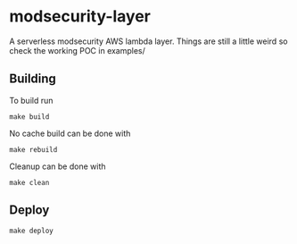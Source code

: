 # modsecurity-layer
A serverless modsecurity AWS lambda layer. Things are still a little weird so check the working POC in examples/

## Building

To build run 

```
make build
```

No cache build can be done with 
```
make rebuild
```

Cleanup can be done with

```
make clean
```

## Deploy
```
make deploy
```